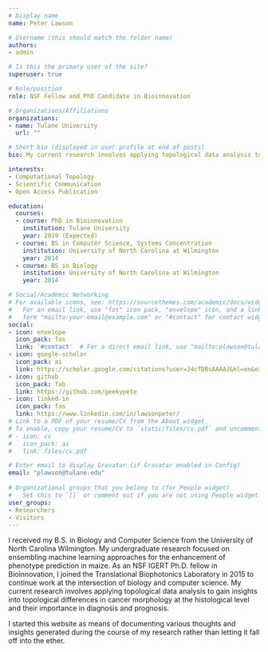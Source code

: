 ```yaml
---
# Display name
name: Peter Lawson 

# Username (this should match the folder name)
authors:
- admin

# Is this the primary user of the site?
superuser: true

# Role/position
role: NSF Fellow and PhD Candidate in Bioinnovation

# Organizations/Affiliations
organizations:
- name: Tulane University 
  url: ""

# Short bio (displayed in user profile at end of posts)
bio: My current research involves applying topological data analysis to gain insights into topological differences in cancer morphology at the histological level and their importance in diagnosis and prognosis.

interests:
- Computational Topology 
- Scientific Communication 
- Open Access Publication

education:
  courses:
  - course: PhD in Bioinnovation 
    institution: Tulane University
    year: 2019 (Expected)
  - course: BS in Computer Science, Systems Concentration
    institution: University of North Carolina at Wilmington 
    year: 2014
  - course: BS in Biology 
    institution: University of North Carolina at Wilmington 
    year: 2014

# Social/Academic Networking
# For available icons, see: https://sourcethemes.com/academic/docs/widgets/#icons
#   For an email link, use "fas" icon pack, "envelope" icon, and a link in the
#   form "mailto:your-email@example.com" or "#contact" for contact widget.
social:
- icon: envelope
  icon_pack: fas
  link: '#contact'  # For a direct email link, use "mailto:plawson@tulane.edu".
- icon: google-scholar
  icon_pack: ai
  link: https://scholar.google.com/citations?user=J4cTDBsAAAAJ&hl=en&oi=sra
- icon: github
  icon_pack: fab
  link: https://github.com/geekypete
- icon: linked-in
  icon_pack: fas
  link: https://www.linkedin.com/in/lawsonpeter/
# Link to a PDF of your resume/CV from the About widget.
# To enable, copy your resume/CV to `static/files/cv.pdf` and uncomment the lines below.  
# - icon: cv
#   icon_pack: ai
#   link: files/cv.pdf

# Enter email to display Gravatar (if Gravatar enabled in Config)
email: "plawson@tulane.edu"
  
# Organizational groups that you belong to (for People widget)
#   Set this to `[]` or comment out if you are not using People widget.  
user_groups:
- Researchers
- Visitors
---
```


I received my B.S. in Biology and Computer Science from the University of North Carolina Wilmington. My undergraduate research focused on ensembling machine learning approaches for the enhancement of phenotype prediction in maize. As an NSF IGERT Ph.D. fellow in Bioinnovation, I joined the Translational Biophotonics Laboratory in 2015 to continue work at the intersection of biology and computer science. My current research involves applying topological data analysis to gain insights into topological differences in cancer morphology at the histological level and their importance in diagnosis and prognosis.

I started this website as means of documenting various thoughts and insights generated during the course of my research rather than letting it fall off into the ether.
